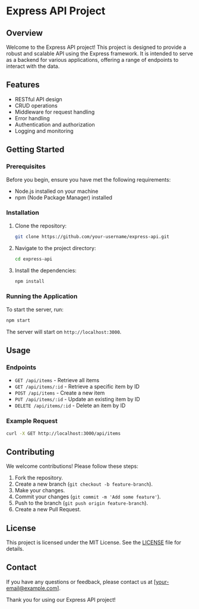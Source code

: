 # Express API Project

## Overview

Welcome to the Express API project! This project is designed to provide a robust and scalable API using the Express framework. It is intended to serve as a backend for various applications, offering a range of endpoints to interact with the data.

## Features

- RESTful API design
- CRUD operations
- Middleware for request handling
- Error handling
- Authentication and authorization
- Logging and monitoring

## Getting Started

### Prerequisites

Before you begin, ensure you have met the following requirements:

- Node.js installed on your machine
- npm (Node Package Manager) installed

### Installation

1. Clone the repository:
   ```bash
   git clone https://github.com/your-username/express-api.git
   ```
2. Navigate to the project directory:
   ```bash
   cd express-api
   ```
3. Install the dependencies:
   ```bash
   npm install
   ```

### Running the Application

To start the server, run:

```bash
npm start
```

The server will start on `http://localhost:3000`.

## Usage

### Endpoints

- `GET /api/items` - Retrieve all items
- `GET /api/items/:id` - Retrieve a specific item by ID
- `POST /api/items` - Create a new item
- `PUT /api/items/:id` - Update an existing item by ID
- `DELETE /api/items/:id` - Delete an item by ID

### Example Request

```bash
curl -X GET http://localhost:3000/api/items
```

## Contributing

We welcome contributions! Please follow these steps:

1. Fork the repository.
2. Create a new branch (`git checkout -b feature-branch`).
3. Make your changes.
4. Commit your changes (`git commit -m 'Add some feature'`).
5. Push to the branch (`git push origin feature-branch`).
6. Create a new Pull Request.

## License

This project is licensed under the MIT License. See the [LICENSE](LICENSE) file for details.

## Contact

If you have any questions or feedback, please contact us at [your-email@example.com].

Thank you for using our Express API project!

